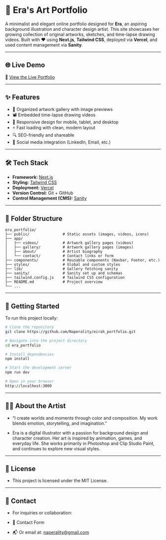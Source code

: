 # 🎨 Era's Art Portfolio

A minimalist and elegant online portfolio designed for **Era**, an aspiring background illustration and character design artist. This site showcases her growing collection of original artworks, sketches, and time-lapse drawing videos. Built with ❤️ using **Next.js**, **Tailwind CSS**, deployed via **Vercel**, and used content management via **Sanity**.

---

## 🌐 Live Demo

🔗 [View the Live Portfolio](https://eirah-gallery.vercel.app/)

---

## ✨ Features

- 🎨 Organized artwork gallery with image previews
- 📽️ Embedded time-lapse drawing videos
- 📱 Responsive design for mobile, tablet, and desktop
- ⚡ Fast loading with clean, modern layout
- 🔍 SEO-friendly and shareable
- 🔗 Social media integration (LinkedIn, Email, etc.)

---

## 🛠️ Tech Stack

- **Framework:** [Next.js](https://nextjs.org/)
- **Styling:** [Tailwind CSS](https://tailwindcss.com/)
- **Deployment:** [Vercel](https://vercel.com/)
- **Version Control:** Git + GitHub
- **Control Management (CMS):** [Sanity](https://sanity.io/)

---

## 📁 Folder Structure

```
era_portfolio/
├── public/               # Static assets (images, videos, icons)
├── app/
│   ├── videos/           # Artwork gallery pages (videos)
│   ├── gallery/          # Artwork gallery pages (images)
│   ├── about/            # Artist biography
│   └── contact/          # Contact links or form
├── components/           # Reusable components (Navbar, Footer, etc.)
├── styles/               # Global and custom styles
├── lib/                  # Gallery fetching sanity
├── sanity/               # Sanity set up and schemas
├── tailwind.config.js    # Tailwind CSS configuration
├── README.md             # Project overview
└── ...
```

---

## 🚀 Getting Started

To run this project locally:

```bash
# Clone the repository
git clone https://github.com/Naperality/eirah_portfolio.git

# Navigate into the project directory
cd era_portfolio

# Install dependencies
npm install

# Start the development server
npm run dev

# Open in your browser
http://localhost:3000

```
---

## 👩🏻 About the Artist
- “I create worlds and moments through color and composition. My work blends emotion, storytelling, and imagination.”

- Era is a digital illustrator with a passion for background design and character creation. Her art is inspired by animation, games, and everyday life. She works primarily in Photoshop and Clip Studio Paint, and continues to explore new visual styles.

---

## 📃 License
- This project is licensed under the MIT License.

---

## 💌 Contact
- For inquiries or collaboration:

- 📧 Contact Form
- 📬 Or email at: naperality@gmail.com